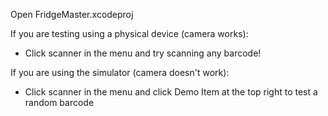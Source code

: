 Open FridgeMaster.xcodeproj

If you are testing using a physical device (camera works):
- Click scanner in the menu and try scanning any barcode!

If you are using the simulator (camera doesn't work):
- Click scanner in the menu and click Demo Item at the top right to test a random barcode